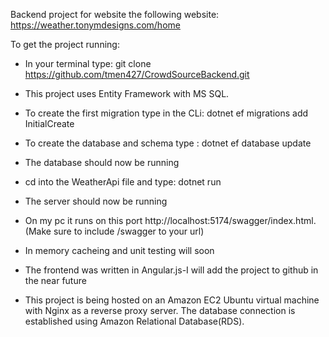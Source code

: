 Backend project for website the following website: https://weather.tonymdesigns.com/home <br>

To get the project running: <br>
- In your terminal type: git clone https://github.com/tmen427/CrowdSourceBackend.git
- This project uses Entity Framework with MS SQL.
- To create the first migration type in the CLi: dotnet ef migrations add InitialCreate
- To create the database and schema type : dotnet ef database update
- The database should now be running
- cd into the WeatherApi file and type: dotnet run 
- The server should now be running 
- On my pc it runs on this port http://localhost:5174/swagger/index.html. (Make sure to include /swagger to your url) <br>

- In memory cacheing and unit testing will soon
- The frontend was written in Angular.js-I will add the project to github in the near future

- This project is being hosted on an Amazon EC2 Ubuntu virtual machine with Nginx as a reverse proxy server. The database connection is established using Amazon Relational Database(RDS).  
